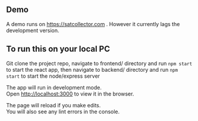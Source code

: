 
## Demo

A demo runs on https://satcollector.com . However it currently lags the development version. 


## To run this on your local PC

Git clone the project repo, navigate to frontend/ directory and run `npm start` to start the react app, then navigate to backend/ directory and run `npm start` to start the node/express server

The app will run in development mode.<br />
Open [http://localhost:3000](http://localhost:3000) to view it in the browser.

The page will reload if you make edits.<br />
You will also see any lint errors in the console.


